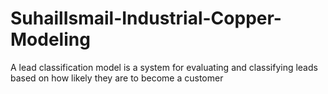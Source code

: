 # SuhailIsmail-Industrial-Copper-Modeling
A lead classification model is a system for evaluating and classifying leads based on how likely they are to become a customer

